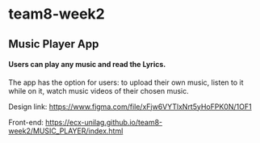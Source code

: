 # team8-week2


## Music Player App

#### Users can play any music and read the  Lyrics.

The app has the option for users:
to upload their own music,
listen to it while on it,
watch music videos of their chosen music.

Design link:
https://www.figma.com/file/xFjw6VYTlxNrt5yHoFPK0N/1OF1

Front-end:  https://ecx-unilag.github.io/team8-week2/MUSIC_PLAYER/index.html

